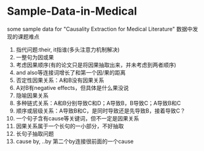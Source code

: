 # Sample-Data-in-Medical
some sample data for "Causality Extraction for Medical Literature"
数据中发现的课题难点
1. 指代问题:their, it指谁(多头注意力机制解决)
2. 一整句为因或果
3. 考虑因果顺序(有的论文只是将因果抽取出来，并未考虑到两者顺序)
4. and also等连接词增长了和第一个因/果的距离
5. 否定性因果关系：A和B没有因果关系
6. A对B有negative effects，但具体是什么果没说
7. 隐喻因果关系
8. 多种链式关系：A和B分别导致C和D；A导致B，B导致C；A导致B和C
9. 顺序或层级关系：A导致B和C，是同时导致还是先导致B，接着导致C？
10. 一个句子含有cause等关键词，但不一定是因果关系
11. 因果关系属于一个长句的一小部分，不好抽取
12. 长句子抽取问题
13. cause by, ..by 第二个by连接很前面的一个cause
